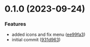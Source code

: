 # 0.1.0 (2023-09-24)


### Features

* added icons and fix menu ([ee99fa3](https://github.com/webjoaoneto/vscode-gptconventionalcommits/commit/ee99fa328fa9a4768b34958d10ab7445ce5680db))
* initial commit ([931d963](https://github.com/webjoaoneto/vscode-gptconventionalcommits/commit/931d9633b42517e693f67b682a7e45e4efb4e07b))



